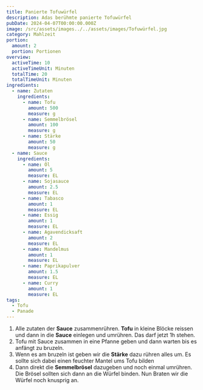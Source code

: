 ```yaml
---
title: Panierte Tofuwürfel
description: Adas berühmte panierte Tofuwürfel
pubDate: 2024-04-07T00:00:00.000Z
image: /src/assets/images../../assets/images/Tofuwürfel.jpg
category: Mahlzeit
portion:
  amount: 2
  portion: Portionen
overview:
  activeTime: 10
  activeTimeUnit: Minuten
  totalTime: 20
  totalTimeUnit: Minuten
ingredients:
  - name: Zutaten
    ingredients:
      - name: Tofu
        amount: 500
        measure: g
      - name: Semmelbrösel
        amount: 100
        measure: g
      - name: Stärke
        amount: 50
        measure: g
  - name: Sauce
    ingredients:
      - name: Öl
        amount: 5
        measure: EL
      - name: Sojasauce
        amount: 2.5
        measure: EL
      - name: Tabasco
        amount: 1
        measure: EL
      - name: Essig
        amount: 1
        measure: EL
      - name: Agavendicksaft
        amount: 2
        measure: EL
      - name: Mandelmus
        amount: 1
        measure: EL
      - name: Paprikapulver
        amount: 1.5
        measure: EL
      - name: Curry
        amount: 1
        measure: EL
tags:
  - Tofu
  - Panade
---
```


1. Alle zutaten der **Sauce** zusammenrühren. **Tofu** in kleine Blöcke reissen und dann in die **Sauce** einlegen und umrühren. Das darf jetzt 1h stehen.
2. Tofu mit Sauce zusammen in eine Pfanne geben und dann warten bis es anfängt zu bruzeln.
3. Wenn es am bruzeln ist geben wir die **Stärke** dazu rühren alles um. Es sollte sich dabei einen feuchter Mantel ums Tofu bilden
4. Dann direkt die **Semmelbrösel** dazugeben und noch einmal umrühren. Die Brösel sollten sich dann an die Würfel binden. Nun Braten wir die Würfel noch knusprig an.
